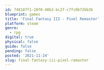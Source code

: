 ```yaml
---
id: 748187f1-20f0-40b3-bc2f-c7fc0b726b3b
blueprint: games
title: 'Final Fantasy III - Pixel Remaster'
platform: steam
genre:
  - rpg
digital: true
physical: false
guide: false
pending: false
posted: '2021-11-24'
slug: final-fantasy-iii-pixel-remaster
---
```

